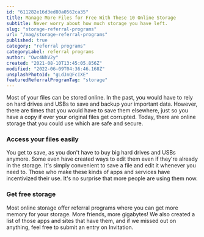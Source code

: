 ```yaml
---
id: "611282e16d3ed80a0562ca35"
title: Manage More Files for Free With These 10 Online Storage
subtitle: Never worry about how much storage you have left.
slug: "storage-referral-programs"
url: "/mag/storage-referral-programs"
published: true
category: "referral programs"
categoryLabel: referral programs
author: "Owc4NhV2y"
created: "2021-08-10T13:45:05.856Z"
modified: "2022-06-09T04:36:46.168Z"
unsplashPhotoId: "gLdJnQFcIXE"
featuredReferralProgramTag: "storage"
---
```

Most of your files can be stored online. In the past, you would have to rely on hard drives and USBs to save and backup your important data. However, there are times that you would have to save them elsewhere, just so you have a copy if ever your original files get corrupted. Today, there are online storage that you could use which are safe and secure.

### **Access your files easily**

You get to save, as you don't have to buy big hard drives and USBs anymore. Some even have created ways to edit them even if they're already in the storage. It's simply convenient to save a file and edit it whenever you need to. Those who make these kinds of apps and services have incentivized their use. It's no surprise that more people are using them now.

### **Get free storage**

Most online storage offer referral programs where you can get more memory for your storage. More friends, more gigabytes! We also created a list of those apps and sites that have them, and if we missed out on anything, feel free to submit an entry on Invitation.